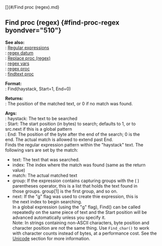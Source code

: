 []{#/Find proc (regex).md}    
## Find proc (regex) {#find-proc-regex byondver="510"}    
**See also:**    
:   [Regular expressions](/%7Bnotes%7D/regex)    
:   [regex datum](/regex)    
:   [Replace proc (regex)](/regex/proc/Replace)    
:   [regex vars](/regex/var)    
:   [regex proc](/proc/regex)    
:   [findtext proc](/proc/findtext)    
<!-- -->    
**Format:**    
:   Find(haystack, Start=1, End=0)    
<!-- -->    
**Returns:**    
:   The position of the matched text, or 0 if no match was found.    
<!-- -->    
**Args:**    
:   haystack: The text to be searched    
:   Start: The start position (in bytes) to search; defaults to 1, or to    
    src.next if this is a global pattern    
:   End: The position of the byte after the end of the search; 0 is the    
    end. The actual match is allowed to extend past End.    
Finds the regular expression pattern within the \"haystack\" text. The    
following vars are set by the match:    
-   text: The text that was searched.    
-   index: The index where the match was found (same as the return    
    value)    
-   match: The actual matched text    
-   group: If the expression contains capturing groups with the ( )    
    parentheses operator, this is a list that holds the text found in    
    those groups. group\[1\] is the first group, and so on.    
-   next: If the \"g\" flag was used to create thie expression, this is    
    the next index to begin searching.    
In a global expression (using the \"g\" flag), Find() can be called    
repeatedly on the same piece of text and the Start position will be    
advanced automatically unless you specify it.    
Note: In strings containing non-ASCII characters, byte position and    
character position are not the same thing. Use `Find_char()` to work    
with character counts instead of bytes, at a performance cost. See the    
[Unicode](@/%7Bnotes%7D/Unicode) section for more information.  